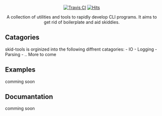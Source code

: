 <p align="center">
    <a href="https://docs.clast.dev/skidtools>
    <img width="600" height="200" src="https://raw.githubusercontent.com/squidfunk/mkdocs-material/master/.github/brand_assets/covor_4.png">
</p>

<p align="center">
  <a href="https://travis-ci.org/Abd0s/skidtools"><img
    src="https://travis-ci.org/Abd0s/skidtools.svg?branch=master"
    alt="Travis CI"
  /></a>
  <a href="http://hits.dwyl.com/Abd0s/skidtools"><img
    src="http://hits.dwyl.com/Abd0s/skidtools.svg" 
    alt="Hits"
  /></a>
</p>

<p align="center">
  A collection of utilities and tools to rapidly develop CLI programs. It aims to get rid of boilerplate and aid skiddies.
</p>

## Catagories
skid-tools is orginized into the following diffrent catagories:
    - IO
    - Logging
    - Parsing
    - .. More to come

## Examples
comming soon
## Documantation
comming soon
